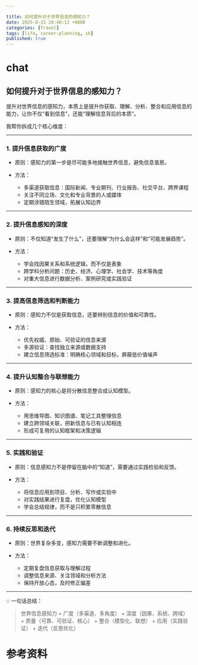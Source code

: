 ```yaml
---

title: 如何提升对于世界信息的感知力？
date: 2025-8-15 20:40:12 +0800
categories: [Travel]
tags: [life, career-planning, sh]
published: true
---
```




# chat

## 如何提升对于世界信息的感知力？


提升对世界信息的感知力，本质上是提升你获取、理解、分析、整合和应用信息的能力，让你不仅“看到信息”，还能“理解信息背后的本质”。

我帮你拆成几个核心维度：

---

### 1. 提升信息获取的广度

* 原则：感知力的第一步是尽可能多地接触世界信息，避免信息茧房。
* 方法：

  * 多渠道获取信息：国际新闻、专业期刊、行业报告、社交平台、跨界课程
  * 关注不同立场、文化和专业背景的人或媒体
  * 定期涉猎陌生领域，拓展认知边界

---

### 2. 提升信息感知的深度

* 原则：不仅知道“发生了什么”，还要理解“为什么会这样”和“可能发展趋势”。
* 方法：

  * 学会找因果关系和系统逻辑，而不仅是表象
  * 跨学科分析问题：历史、经济、心理学、社会学、技术等角度
  * 对重大信息进行数据分析、案例研究或实践验证

---

### 3. 提高信息筛选和判断能力

* 原则：感知力不仅是获取信息，还要辨别信息的价值和可靠性。
* 方法：

  * 优先权威、原始、可验证的信息来源
  * 多源验证：查找独立来源或数据支持
  * 建立信息筛选标准：明确核心领域和目标，屏蔽低价值噪声

---

### 4. 提升认知整合与联想能力

* 原则：感知力的核心是将分散信息整合成认知模型。
* 方法：

  * 用思维导图、知识图谱、笔记工具整理信息
  * 建立跨领域关联，把新信息与已有认知相连
  * 形成可复用的认知框架和决策逻辑

---

### 5. 实践和验证

* 原则：信息感知力不是停留在脑中的“知道”，需要通过实践检验和反馈。
* 方法：

  * 将信息应用到项目、分析、写作或实验中
  * 对实践结果进行复盘，优化认知模型
  * 学会总结规律，而不是只积累零散信息

---

### 6. 持续反思和迭代

* 原则：世界复杂多变，感知力需要不断调整和进化。
* 方法：

  * 定期复盘信息获取与理解过程
  * 调整信息来源、关注领域和分析方法
  * 保持开放心态，及时修正偏差

---

💡 一句话总结：

> 世界信息感知力 = 广度（多渠道、多角度） + 深度（因果、系统、跨域） + 质量（可靠、可验证、核心） + 整合（模型化、联想） + 应用（实践验证） + 迭代（反思优化）




# 参考资料

